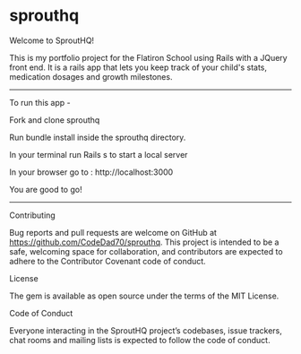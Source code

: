 # sprouthq

Welcome to SproutHQ! 

This is my portfolio project for the Flatiron School using Rails with a JQuery front end. 
It is a rails app that lets you keep track of your child's stats, medication dosages and growth milestones. 

--------------------------------

To run this app - 

Fork and clone sprouthq

Run bundle install inside the sprouthq directory.

In your terminal run Rails s to start a local server 

In your browser go to : http://localhost:3000

You are good to go!

---------------------------------------

Contributing

Bug reports and pull requests are welcome on GitHub at https://github.com/CodeDad70/sprouthq. This project is intended to be a safe, welcoming space for collaboration, and contributors are expected to adhere to the Contributor Covenant code of conduct.

License

The gem is available as open source under the terms of the MIT License.

Code of Conduct

Everyone interacting in the SproutHQ project’s codebases, issue trackers, chat rooms and mailing lists is expected to follow the code of conduct.



